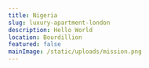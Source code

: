 ```yaml
---
title: Nigeria
slug: luxury-apartment-london
description: H﻿ello World
location: Bourdillion
featured: false
mainImage: /static/uploads/mission.png
---
```

